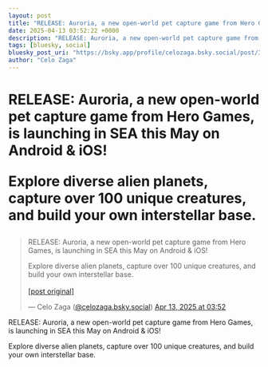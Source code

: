 ```yaml
---
layout: post
title: "RELEASE: Auroria, a new open-world pet capture game from Hero Games, is launching in SEA this May on Android & iOS!   Explore diverse alien planets, capture over 100 unique creatures, and build your own interstellar base."
date: 2025-04-13 03:52:22 +0000
description: "RELEASE: Auroria, a new open-world pet capture game from Hero Games, is launching in SEA this May on Android & iOS!   Explore diverse alien planets, cap..."
tags: [bluesky, social]
bluesky_post_uri: "https://bsky.app/profile/celozaga.bsky.social/post/3lmo5igvz6h2w"
author: "Celo Zaga"
---
```


<h1 class="bluesky-post-title">RELEASE: Auroria, a new open-world pet capture game from Hero Games, is launching in SEA this May on Android & iOS! 

Explore diverse alien planets, capture over 100 unique creatures, and build your own interstellar base.</h1>


<blockquote class="bluesky-embed" data-bluesky-uri="at://did:plc:lmh6rennptq77inaztnovw4b/app.bsky.feed.post/3lmo5igvz6h2w" data-bluesky-embed-color-mode="system">
<p lang="">RELEASE: Auroria, a new open-world pet capture game from Hero Games, is launching in SEA this May on Android & iOS! 

Explore diverse alien planets, capture over 100 unique creatures, and build your own interstellar base.<br><br><a href="https://bsky.app/profile/celozaga.bsky.social/post/3lmo5igvz6h2w">[post original]</a></p>
&mdash; Celo Zaga (<a href="https://bsky.app/profile/did:plc:lmh6rennptq77inaztnovw4b">@celozaga.bsky.social</a>) <a href="https://bsky.app/profile/celozaga.bsky.social/post/3lmo5igvz6h2w">Apr 13, 2025 at 03:52</a>
</blockquote>
<script async src="https://embed.bsky.app/static/embed.js" charset="utf-8"></script>


<p class="bluesky-post-description">RELEASE: Auroria, a new open-world pet capture game from Hero Games, is launching in SEA this May on Android & iOS! 

Explore diverse alien planets, capture over 100 unique creatures, and build your own interstellar base.</p>
